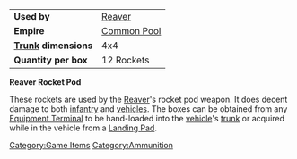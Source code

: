 |                                  |                               |
| -------------------------------- | ----------------------------- |
| **Used by**                      | [Reaver](Reaver.md)           |
| **Empire**                       | [Common Pool](Common_Pool.md) |
| **[Trunk](Trunk.md) dimensions** | 4x4                           |
| **Quantity per box**             | 12 Rockets                    |

**Reaver Rocket Pod**

These rockets are used by the [Reaver](Reaver.md)'s rocket pod
weapon. It does decent damage to both [infantry](Infantry.md)
and [vehicles](Vehicle.md). The boxes can be obtained from any
[Equipment Terminal](Equipment_Terminal.md) to be hand-loaded
into the [vehicle](Vehicle.md)'s [trunk](Trunk.md) or
acquired while in the vehicle from a [Landing
Pad](Landing_Pad.md).

[Category:Game Items](Category:Game_Items.md)
[Category:Ammunition](Category:Ammunition.md)

